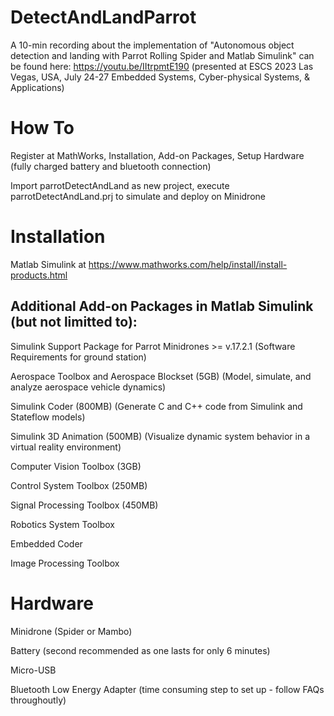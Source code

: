 # DetectAndLandParrot
A 10-min recording about the implementation of "Autonomous object detection and landing with Parrot Rolling Spider and Matlab Simulink" can be found here: https://youtu.be/IItrpmtE190 (presented at ESCS 2023 Las Vegas, USA, July 24-27 Embedded Systems, Cyber-physical Systems, & Applications)

# How To

Register at MathWorks, Installation, Add-on Packages, Setup Hardware (fully charged battery and bluetooth connection)

Import parrotDetectAndLand as new project, execute parrotDetectAndLand.prj to simulate and deploy on Minidrone  

# Installation
Matlab Simulink at https://www.mathworks.com/help/install/install-products.html

## Additional Add-on Packages in Matlab Simulink (but not limitted to):

Simulink Support Package for Parrot Minidrones >= v.17.2.1 (Software Requirements for ground station)  

Aerospace Toolbox and Aerospace Blockset (5GB) (Model, simulate, and analyze aerospace vehicle dynamics)

Simulink Coder (800MB) (Generate C and C++ code from Simulink and Stateflow models)

Simulink 3D Animation (500MB) (Visualize dynamic system behavior in a virtual reality environment)

Computer Vision Toolbox (3GB)

Control System Toolbox (250MB)

Signal Processing Toolbox (450MB)

Robotics System Toolbox

Embedded Coder

Image Processing Toolbox 

# Hardware

Minidrone (Spider or Mambo)

Battery (second recommended as one lasts for only 6 minutes)

Micro-USB

Bluetooth Low Energy Adapter (time consuming step to set up - follow FAQs throughoutly)
